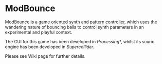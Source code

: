 # ModBounce

ModBounce is a game oriented synth and pattern controller, which uses the wandering nature of bouncing balls to control synth parameters in an experimental and playful context.

The GUI for this game has been developed in *Processing**, whilst its sound engine has been developed in *Supercollider*.

Please see Wiki page for further details. 


